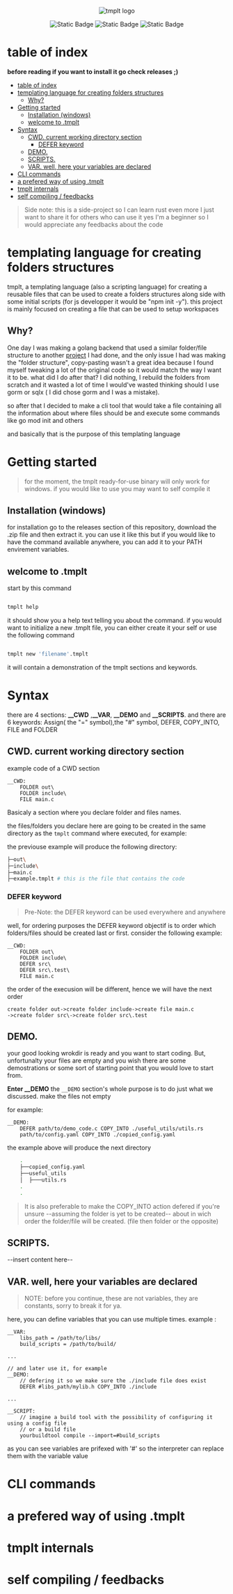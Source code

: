 
<div align="center">

![tmplt logo](https://github.com/youssefhmidi/tmplt/blob/main/.assets/1.png)

![Static Badge](https://img.shields.io/badge/version-1.0v-858522)
![Static Badge](https://img.shields.io/badge/lang-rust-orange)
![Static Badge](https://img.shields.io/badge/license-MIT-red)

</div>

# table of index
  **before reading if you  want to install it go check releases ;)**

- [table of index](#table-of-index)
- [templating language for creating folders structures](#templating-language-for-creating-folders-structures)
  - [Why?](#why)
- [Getting started](#getting-started)
  - [Installation (windows)](#installation-windows)
  - [welcome to .tmplt](#welcome-to-tmplt)
- [Syntax](#syntax)
  - [CWD. current working directory section](#cwd-current-working-directory-section)
    - [DEFER keyword](#defer-keyword)
  - [DEMO.](#demo)
  - [SCRIPTS.](#scripts)
  - [VAR. well, here your variables are declared](#var-well-here-your-variables-are-declared)
- [CLI commands](#cli-commands)
- [a prefered way of using .tmplt](#a-prefered-way-of-using-tmplt)
- [tmplt internals](#tmplt-internals)
- [self compiling / feedbacks](#self-compiling--feedbacks)

> Side note: this is a side-project so I can learn rust even more
> I just want to share it for others who can use it 
> yes I'm a beginner so I would appreciate any feedbacks about the code 

# templating language for creating folders structures

tmplt, a templating language (also a scripting language) for creating a reusable files that can be used to create a folders structures along side with
some initial scripts (for js developper it would be "npm init -y"). this project is mainly focused on creating a file that can be used to setup
workspaces

## Why?

One day I was making a golang backend that used a similar folder/file structure to another [project](https://github.com/youssefhmidi/Backend_in_go) 
I had done, and the only issue I had was making the "folder structure", copy-pasting wasn't a great idea because I found myself tweaking a lot of 
the original code so it would match the way I want it to be. what did I do after that? I did nothing, I rebuild the folders from scratch and it wasted
a lot of time I would've wasted thinking should I use gorm or sqlx ( I did chose gorm and I was a mistake).

so after that I decided to make a cli tool that would take a file containing all the information about where files should be and execute some
commands like go mod init and others

and basically that is the purpose of this templating language


# Getting started

> for the moment, the tmplt ready-for-use binary will only work for windows.
> if you would like to use you may want to self compile it 

## Installation (windows)

for installation go to the releases section of this repository, download the .zip file and then extract it.
you can use it like this but if you would like to have the command available anywhere, you can add it to your PATH envirement variables.

## welcome to .tmplt

start by this command

```bash

tmplt help

```

it should show you a help text telling you about the command.
if you would want to initialize a new .tmplt file, you can either create it your self or use the following command

```bash

tmplt new 'filename'.tmplt

```
it will contain a demonstration of the tmplt sections and keywords.

# Syntax
there are 4 sections: **__CWD** ,**__VAR**, **__DEMO** and **__SCRIPTS**.
and there are 6 keywords: Assign( the "=" symbol),the "#" symbol, DEFER, COPY_INTO, FILE and FOLDER

## CWD. current working directory section
example code of a CWD section
```
__CWD:
    FOLDER out\
    FOLDER include\
    FILE main.c
```
Basicaly a section where you declare folder and files names.

the files/folders you declare here are going to be created in the same directory as the `tmplt` command where executed,
for example:

the previouse example will produce the following directory:

```bash
├─out\
├─include\
├─main.c
├─example.tmplt # this is the file that contains the code
```

### DEFER keyword
> Pre-Note: the DEFER keyword can be used everywhere and anywhere

well, for ordering purposes the DEFER keyword objectif is to order which folders/files should be created last or first.
consider the following example:
```
__CWD:
    FOLDER out\
    FOLDER include\
    DEFER src\
    DEFER src\.test\
    FILE main.c
```
the order of the execusion will be different, hence we will have the next order
```
create folder out->create folder include->create file main.c
->create folder src\->create folder src\.test
```
## DEMO.
your good looking wrokdir is ready and you want to start coding. But, unfortunalty your files are empty and you wish there are some demostrations or
some sort of starting point that you would love to start from.

**Enter __DEMO**
the `__DEMO` section's whole purpose is to do just what we discussed. make the files not empty

for example:
```
__DEMO:
    DEFER path/to/demo_code.c COPY_INTO ./useful_utils/utils.rs
    path/to/config.yaml COPY_INTO ./copied_config.yaml
``` 

the example above will produce the next directory

```bash
    .
    ├──copied_config.yaml
    ├──useful_utils
    │  ├───utils.rs
    .
    .
```

> It is also preferable to make the COPY_INTO action defered if you're unsure --assuming the folder is yet to be created--
> about in wich order the folder/file will be created. (file then folder or the opposite)

## SCRIPTS.
--insert content here--
## VAR. well, here your variables are declared
> NOTE: before you continue, these are not variables, they are constants, sorry to break it for ya.

here, you can define variables that you can use multiple times.
example :
```
__VAR:
    libs_path = /path/to/libs/
    build_scripts = /path/to/build/

...

// and later use it, for example
__DEMO:
    // defering it so we make sure the ./include file does exist
    DEFER #libs_path/mylib.h COPY_INTO ./include

...

__SCRIPT:
    // imagine a build tool with the possibility of configuring it using a config file
    // or a build file
    yourbuildtool compile --import=#build_scripts
```
as you can see variables are prifexed with '#' so the interpreter can replace them with the variable value

# CLI commands
# a prefered way of using .tmplt
# tmplt internals
# self compiling / feedbacks